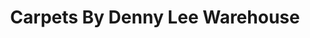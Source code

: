 ---
title: "Carpets By Denny Lee Warehouse"
url: /abingdon/carpets-by-denny-lee-warehouse/
shop: carpet
---
